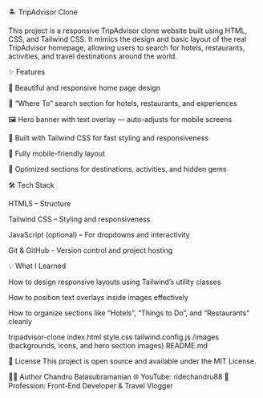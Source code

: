 🏝️ TripAdvisor Clone

This project is a responsive TripAdvisor clone website built using HTML, CSS, and Tailwind CSS.
It mimics the design and basic layout of the real TripAdvisor homepage, allowing users to search for hotels, restaurants, activities, and travel destinations around the world.

✨ Features

🧭 Beautiful and responsive home page design

🏨 “Where To” search section for hotels, restaurants, and experiences

🖼️ Hero banner with text overlay — auto-adjusts for mobile screens

🧩 Built with Tailwind CSS for fast styling and responsiveness

📱 Fully mobile-friendly layout

🌆 Optimized sections for destinations, activities, and hidden gems

🛠️ Tech Stack

HTML5 – Structure

Tailwind CSS – Styling and responsiveness

JavaScript (optional) – For dropdowns and interactivity

Git & GitHub – Version control and project hosting

💡 What I Learned

How to design responsive layouts using Tailwind’s utility classes

How to position text overlays inside images effectively

How to organize sections like “Hotels”, “Things to Do”, and “Restaurants” cleanly


<Folder Structure>
tripadvisor-clone
index.html
style.css
tailwind.config.js
/images
(backgrounds, icons, and hero section images)
README.md




🪪 License
This project is open source and available under the MIT License.

👨‍💻 Author
Chandru Balasubramanian
🌐 YouTube: ridechandru88
💼 Profession: Front-End Developer & Travel Vlogger
